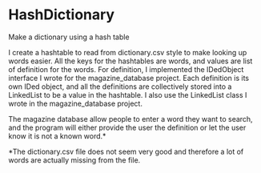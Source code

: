 # HashDictionary
Make a dictionary using a hash table

I create a hashtable to read from dictionary.csv style to make looking up words easier.
All the keys for the hashtables are words, and values are list of definition for the words. 
For definition, I implemented the IDedObject interface I wrote for the magazine_database project. 
Each definition is its own IDed object, and all the definitions are collectively stored into a LinkedList to be a value in the hashtable. I also use the LinkedList class I wrote in the magazine_database project.

The magazine database allow people to enter a word they want to search, and the program will either provide the user the definition or let the user know it is not a known word.*

\*The dictionary.csv file does not seem very good and therefore a lot of words are actually missing from the file.
